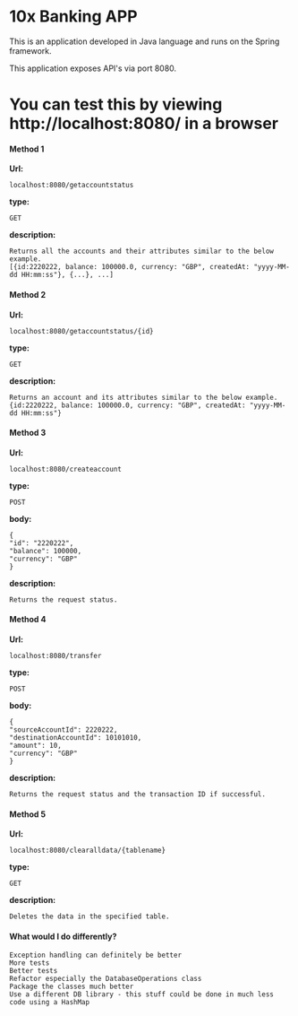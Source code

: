 # 10x Banking APP

This is an application developed in Java language and runs on the Spring framework.

This application exposes API's via port 8080.


# You can test this by viewing http://localhost:8080/ in a browser

#### Method 1
**Url:**
 
    localhost:8080/getaccountstatus

**type:**
    
    GET

**description:**
    
    Returns all the accounts and their attributes similar to the below example.
    [{id:2220222, balance: 100000.0, currency: "GBP", createdAt: "yyyy-MM-dd HH:mm:ss"}, {...}, ...]

#### Method 2
**Url:**

    localhost:8080/getaccountstatus/{id}

**type:**

    GET

**description:**

    Returns an account and its attributes similar to the below example.
    {id:2220222, balance: 100000.0, currency: "GBP", createdAt: "yyyy-MM-dd HH:mm:ss"}

#### Method 3
**Url:**

    localhost:8080/createaccount

**type:**

    POST

**body:**
    
    {
    "id": "2220222",
    "balance": 100000,
    "currency": "GBP"
    }
    
**description:**

    Returns the request status. 

#### Method 4
**Url:**

    localhost:8080/transfer

**type:**

    POST

**body:**

    {
    "sourceAccountId": 2220222,
    "destinationAccountId": 10101010,
    "amount": 10,
    "currency": "GBP"
    }

**description:**

    Returns the request status and the transaction ID if successful.

#### Method 5
**Url:**

    localhost:8080/clearalldata/{tablename}

**type:**

    GET

**description:**

    Deletes the data in the specified table.

#### What would I do differently?
    
    Exception handling can definitely be better
    More tests 
    Better tests
    Refactor especially the DatabaseOperations class
    Package the classes much better
    Use a different DB library - this stuff could be done in much less code using a HashMap
    